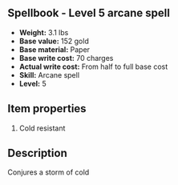 ## Spellbook - Level 5 arcane spell

- **Weight:** 3.1 lbs
- **Base value:** 152 gold
- **Base material:** Paper
- **Base write cost:** 70 charges
- **Actual write cost:** From half to full base cost
- **Skill:** Arcane spell
- **Level:** 5

## Item properties

1. Cold resistant

## Description

Conjures a storm of cold
